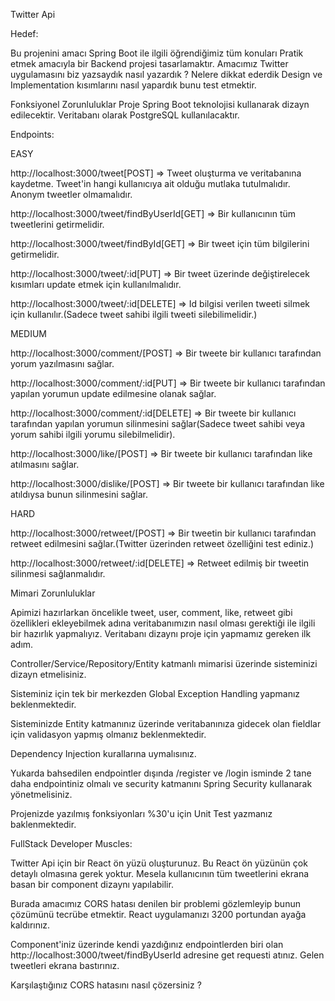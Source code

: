 Twitter Api

Hedef:

Bu projenini amacı Spring Boot ile ilgili öğrendiğimiz tüm konuları Pratik etmek amacıyla bir Backend projesi tasarlamaktır. Amacımız Twitter uygulamasını biz yazsaydık nasıl yazardık ? Nelere dikkat ederdik Design ve Implementation kısımlarını nasıl yapardık bunu test etmektir.

Fonksiyonel Zorunluluklar
Proje Spring Boot teknolojisi kullanarak dizayn edilecektir. Veritabanı olarak PostgreSQL kullanılacaktır.

Endpoints:

EASY

http://localhost:3000/tweet[POST] => Tweet oluşturma ve veritabanına kaydetme. 
Tweet'in hangi kullanıcıya ait olduğu mutlaka tutulmalıdır. Anonym tweetler olmamalıdır.

http://localhost:3000/tweet/findByUserId[GET] => Bir kullanıcının tüm tweetlerini getirmelidir.

http://localhost:3000/tweet/findById[GET] => Bir tweet için tüm bilgilerini getirmelidir.

http://localhost:3000/tweet/:id[PUT] => Bir tweet üzerinde değiştirelecek kısımları update etmek için kullanılmalıdır.

http://localhost:3000/tweet/:id[DELETE] => Id bilgisi verilen tweeti silmek için kullanılır.(Sadece tweet sahibi ilgili tweeti silebilimelidir.)


MEDIUM

http://localhost:3000/comment/[POST] => Bir tweete bir kullanıcı tarafından yorum yazılmasını sağlar.

http://localhost:3000/comment/:id[PUT] => Bir tweete bir kullanıcı tarafından yapılan yorumun update edilmesine olanak sağlar.

http://localhost:3000/comment/:id[DELETE] => Bir tweete bir kullanıcı tarafından yapılan yorumun silinmesini sağlar(Sadece tweet sahibi veya yorum sahibi ilgili yorumu silebilmelidir).

http://localhost:3000/like/[POST] => Bir tweete bir kullanıcı tarafından like atılmasını sağlar.

http://localhost:3000/dislike/[POST] => Bir tweete bir kullanıcı tarafından like atıldıysa bunun silinmesini sağlar.


HARD

http://localhost:3000/retweet/[POST] => Bir tweetin bir kullanıcı tarafından retweet edilmesini sağlar.(Twitter üzerinden retweet özelliğini test ediniz.)

http://localhost:3000/retweet/:id[DELETE] => Retweet edilmiş bir tweetin silinmesi sağlanmalıdır.


Mimari Zorunluluklar

Apimizi hazırlarkan öncelikle tweet, user, comment, like, retweet gibi özellikleri ekleyebilmek adına veritabanımızın nasıl olması gerektiği ile ilgili bir hazırlık yapmalıyız. Veritabanı dizaynı proje için yapmamız gereken ilk adım.

Controller/Service/Repository/Entity katmanlı mimarisi üzerinde sisteminizi dizayn etmelisiniz.

Sisteminiz için tek bir merkezden Global Exception Handling yapmanız beklenmektedir.

Sisteminizde Entity katmanınız üzerinde veritabanınıza gidecek olan fieldlar için validasyon yapmış olmanız beklenmektedir.

Dependency Injection kurallarına uymalısınız.

Yukarda bahsedilen endpointler dışında /register ve /login isminde 2 tane daha endpointiniz olmalı ve security katmanını Spring Security kullanarak yönetmelisiniz.

Projenizde yazılmış fonksiyonları %30'u için Unit Test yazmanız baklenmektedir.


FullStack Developer Muscles:

Twitter Api için bir React ön yüzü oluşturunuz. Bu React ön yüzünün çok detaylı olmasına gerek yoktur. Mesela kullanıcının tüm tweetlerini ekrana basan bir component dizaynı yapılabilir.

Burada amacımız CORS hatası denilen bir problemi gözlemleyip bunun çözümünü tecrübe etmektir. React uygulamanızı 3200 portundan ayağa kaldırınız.

Component'iniz üzerinde kendi yazdığınız endpointlerden biri olan http://localhost:3000/tweet/findByUserId adresine get requesti atınız. Gelen tweetleri ekrana bastırınız.

Karşılaştığınız CORS hatasını nasıl çözersiniz ?

